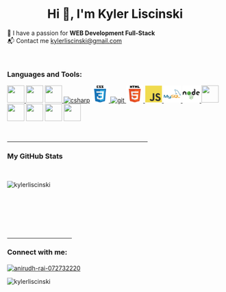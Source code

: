 <h1 align="center">Hi 👋, I'm Kyler Liscinski</h1>



🌱 I have a passion for **WEB Development Full-Stack**
<br/>
📬 Contact me kylerliscinski@gmail.com

<br>
<h3 align="left">Languages and Tools:</h3>
<p align="left"> 
<a href="https://aws.amazon.com/free/?gclid=Cj0KCQjwpNuyBhCuARIsANJqL9NLH9xV18zBkq1zPymewoE0IAD_2qXxE_NJAq4t_IWPC-dDWDVZFF8aAsbPEALw_wcB&trk=6a4c3e9d-cdc9-4e25-8dd9-2bd8d15afbca&sc_channel=ps&ef_id=Cj0KCQjwpNuyBhCuARIsANJqL9NLH9xV18zBkq1zPymewoE0IAD_2qXxE_NJAq4t_IWPC-dDWDVZFF8aAsbPEALw_wcB:G:s&s_kwcid=AL!4422!3!651751059780!e!!g!!aws!19852662197!145019195897&all-free-tier.sort-by=item.additionalFields.SortRank&all-free-tier.sort-order=asc&awsf.Free%20Tier%20Types=*all&awsf.Free%20Tier%20Categories=*all"  target="_blank" rel="noreferrer"> <img src="https://cdn.jsdelivr.net/gh/devicons/devicon@latest/icons/amazonwebservices/amazonwebservices-original-wordmark.svg" width="40" height="40"/> </a>
<a href="https://dotnet.microsoft.com/en-us/" target="_blank rel="noreferrer"> <img src="https://cdn.jsdelivr.net/gh/devicons/devicon@latest/icons/dot-net/dot-net-original.svg" width="40" height="40"/></a>        <a href="https://getbootstrap.com" target="_blank" rel="noreferrer"> <img src="https://cdn.jsdelivr.net/gh/devicons/devicon@latest/icons/bootstrap/bootstrap-original.svg" width="40" height="40"/> </a> 
<a href="https://www.w3schools.com/cpp/" target="_blank" rel="noreferrer"> <img src="https://cdn.jsdelivr.net/gh/devicons/devicon@latest/icons/csharp/csharp-original.svg" alt="csharp" width="40" height="40"/></a> <a href="https://www.w3schools.com/css/" target="_blank" rel="noreferrer"> <img src="https://raw.githubusercontent.com/devicons/devicon/master/icons/css3/css3-original-wordmark.svg" alt="css3" width="40" height="40"/> </a> 
<a href="https://git-scm.com/" target="_blank" rel="noreferrer"> <img src="https://www.vectorlogo.zone/logos/git-scm/git-scm-icon.svg" alt="git" width="40" height="40"/> </a> 
<a href="https://www.w3.org/html/" target="_blank" rel="noreferrer"> <img src="https://raw.githubusercontent.com/devicons/devicon/master/icons/html5/html5-original-wordmark.svg" alt="html5" width="40" height="40"/> </a> 
<a href="https://developer.mozilla.org/en-US/docs/Web/JavaScript" target="_blank" rel="noreferrer"> <img src="https://raw.githubusercontent.com/devicons/devicon/master/icons/javascript/javascript-original.svg" alt="javascript" width="40" height="40"/> </a> 
<a href="https://www.mysql.com/" target="_blank" rel="noreferrer"> <img src="https://raw.githubusercontent.com/devicons/devicon/master/icons/mysql/mysql-original-wordmark.svg" alt="mysql" width="40" height="40"/> </a> 
<a href="https://nodejs.org" target="_blank" rel="noreferrer"> <img src="https://raw.githubusercontent.com/devicons/devicon/master/icons/nodejs/nodejs-original-wordmark.svg" alt="nodejs" width="40" height="40"/> </a> 
<a href="https://www.figma.com/" target="_blank rel="noreferrer"><img src="https://cdn.jsdelivr.net/gh/devicons/devicon@latest/icons/figma/figma-original.svg" width="40" height="40"/></a>
<a href="https://www.mongodb.com/" target="_blank rel="noreferrer"><img src="https://cdn.jsdelivr.net/gh/devicons/devicon@latest/icons/mongodb/mongodb-original-wordmark.svg" width="40" height="40"/></a>
<a href="https://www.postman.com/" target="_blank rel="noreferrer"><img src="https://cdn.jsdelivr.net/gh/devicons/devicon@latest/icons/postman/postman-original.svg" width="40" height="40"/></a>
<a href="https://sass-lang.com/" target="_blank rel="noreferrer"><img src="https://cdn.jsdelivr.net/gh/devicons/devicon@latest/icons/sass/sass-original.svg" width="40" height="40"/></a>
<a href="https://vuejs.org/" target="_blank rel="noreferrer"><img src="https://cdn.jsdelivr.net/gh/devicons/devicon@latest/icons/vuejs/vuejs-original-wordmark.svg" width="40" height="40"/></a>

</p><br>


<hr width="65%" >

<h3>My GitHub Stats</h3>
<br>


<p><img align="left" src="https://github-readme-stats.vercel.app/api/top-langs?username=kylerliscinski&show_icons=true&theme=dark&locale=en&layout=compact" alt="kylerliscinski" /></p>

<br><br><br><br><br><br><br>
<hr width="30%" >
<h3 align="left">Connect with me:</h3>
<p align="left">
<a href="https://www.linkedin.com/in/kyler-liscinski/" target="blank"><img align="center" src="https://raw.githubusercontent.com/rahuldkjain/github-profile-readme-generator/master/src/images/icons/Social/linked-in-alt.svg" alt="anirudh-rai-072732220" height="30" width="40" /></a>

<br>
<p align="left"> <img src="https://komarev.com/ghpvc/?username=kylerliscinski&label=Profile%20views&color=0e75b6&style=flat" alt="kylerliscinski" /> </p>
